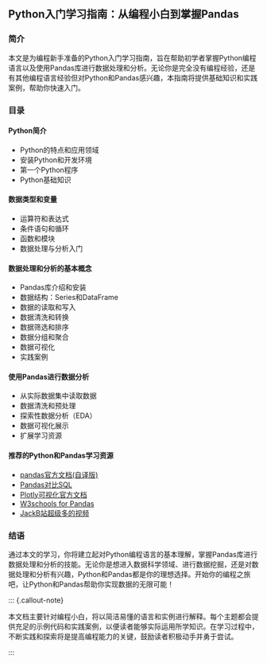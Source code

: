 ## Python入门学习指南：从编程小白到掌握Pandas

### 简介

本文是为编程新手准备的Python入门学习指南，旨在帮助初学者掌握Python编程语言以及使用Pandas库进行数据处理和分析。无论你是完全没有编程经验，还是有其他编程语言经验但对Python和Pandas感兴趣，本指南将提供基础知识和实践案例，帮助你快速入门。

### 目录

#### Python简介

- Python的特点和应用领域
- 安装Python和开发环境
- 第一个Python程序
- Python基础知识

#### 数据类型和变量

- 运算符和表达式
- 条件语句和循环
- 函数和模块
- 数据处理与分析入门

#### 数据处理和分析的基本概念

- Pandas库介绍和安装
- 数据结构：Series和DataFrame
- 数据的读取和写入
- 数据清洗和转换
- 数据筛选和排序
- 数据分组和聚合
- 数据可视化
- 实践案例

#### 使用Pandas进行数据分析

- 从实际数据集中读取数据
- 数据清洗和预处理
- 探索性数据分析（EDA）
- 数据可视化展示
- 扩展学习资源

#### 推荐的Python和Pandas学习资源

- [pandas官方文档(自译版)](https://pypandas.com/)
- [Pandas对比SQL](https://pandas.pydata.org/pandas-docs/stable/getting_started/comparison/comparison_with_sql.html#)
- [Plotly可视化官方文档](https://plotly.com/python/getting-started/)
- [W3schools for Pandas](https://www.w3schools.com/python/pandas/default.asp)
- [JackB站超级多的视频](https://space.bilibili.com/22770928)

### 结语

通过本文的学习，你将建立起对Python编程语言的基本理解，掌握Pandas库进行数据处理和分析的技能。无论你是想进入数据科学领域、进行数据挖掘，还是对数据处理和分析有兴趣，Python和Pandas都是你的理想选择。开始你的编程之旅吧，让Python和Pandas帮助你实现数据的无限可能！

::: {.callout-note}

本文档主要针对编程小白，将以简洁易懂的语言和实例进行解释。每个主题都会提供充足的示例代码和实践案例，以便读者能够实际运用所学知识。在学习过程中，不断实践和探索将是提高编程能力的关键，鼓励读者积极动手并勇于尝试。

:::
